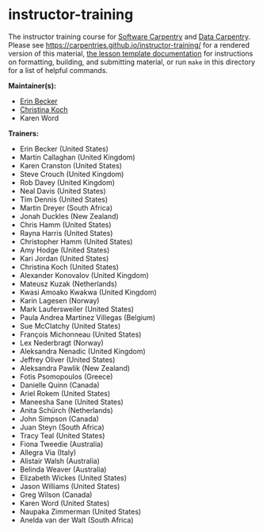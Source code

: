 instructor-training
===================

The instructor training course for [Software Carpentry][swc-site] and [Data Carpentry][dc-site].
Please see <https://carpentries.github.io/instructor-training/> for a rendered version of this material,
[the lesson template documentation][lesson-example]
for instructions on formatting, building, and submitting material,
or run `make` in this directory for a list of helpful commands.

**Maintainer(s):**

* [Erin Becker][becker_erin]
* [Christina Koch][koch_christina]
* Karen Word

**Trainers:**
- Erin Becker (United States)
- Martin Callaghan (United Kingdom)
- Karen Cranston (United States)
- Steve Crouch (United Kingdom)
- Rob Davey (United Kingdom)
- Neal Davis (United States)
- Tim Dennis (United States)
- Martin Dreyer (South Africa)
- Jonah Duckles (New Zealand)
- Chris Hamm (United States)
- Rayna Harris (United States)
- Christopher Hamm (United States)
- Amy Hodge (United States)
- Kari Jordan (United States)
- Christina Koch (United States)
- Alexander Konovalov (United Kingdom)
- Mateusz Kuzak (Netherlands)
- Kwasi Amoako Kwakwa (United Kingdom)
- Karin Lagesen (Norway)
- Mark Laufersweiler (United States)
- Paula Andrea Martinez Villegas (Belgium)
- Sue McClatchy (United States)
- François Michonneau (United States)
- Lex Nederbragt (Norway)
- Aleksandra Nenadic (United Kingdom)
- Jeffrey Oliver (United States)
- Aleksandra Pawlik (New Zealand)
- Fotis Psomopoulos (Greece)
- Danielle Quinn (Canada)
- Ariel Rokem (United States)
- Maneesha Sane (United States)
- Anita Schürch (Netherlands)
- John Simpson (Canada)
- Juan Steyn (South Africa)
- Tracy Teal (United States)
- Fiona Tweedie (Australia)
- Allegra Via (Italy)
- Alistair Walsh (Australia)
- Belinda Weaver (Australia)
- Elizabeth Wickes (United States)
- Jason Williams (United States)
- Greg Wilson (Canada)
- Karen Word (United States)
- Naupaka Zimmerman (United States)
- Anelda van der Walt (South Africa)

[dc-site]: http://datacarpentry.org
[lesson-example]: https://swcarpentry.github.io/lesson-example
[swc-site]: http://software-carpentry.org
[koch_christina]: http://software-carpentry.org/team/#koch_christina
[becker_erin]: http://www.datacarpentry.org/people/#becker_erin
